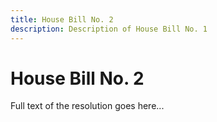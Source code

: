 ```yaml
---
title: House Bill No. 2
description: Description of House Bill No. 1
---
```


# House Bill No. 2

Full text of the resolution goes here...